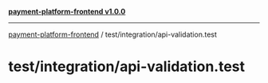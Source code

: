 [**payment-platform-frontend v1.0.0**](../../README.md)

***

[payment-platform-frontend](../../README.md) / test/integration/api-validation.test

# test/integration/api-validation.test
